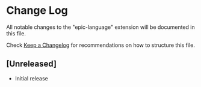 # Change Log

All notable changes to the "epic-language" extension will be documented in this file.

Check [Keep a Changelog](http://keepachangelog.com/) for recommendations on how to structure this file.

## [Unreleased]

- Initial release
